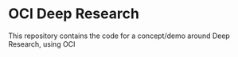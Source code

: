 # OCI Deep Research
This repository contains the code for a concept/demo around Deep Research, using OCI
